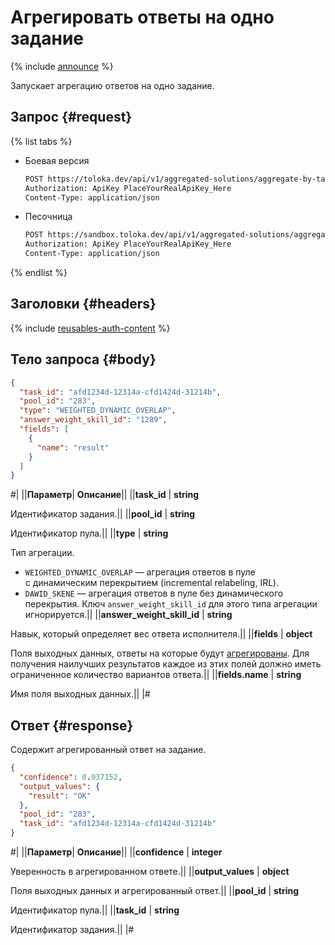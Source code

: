 # Агрегировать ответы на одно задание

{% include [announce](../_includes/announce.md) %}

Запускает агрегацию ответов на одно задание.

## Запрос {#request}

{% list tabs %}

- Боевая версия

    ```bash
    POST https://toloka.dev/api/v1/aggregated-solutions/aggregate-by-task
    Authorization: ApiKey PlaceYourRealApiKey_Here
    Content-Type: application/json
    ```

- Песочница

    ```bash
    POST https://sandbox.toloka.dev/api/v1/aggregated-solutions/aggregate-by-task
    Authorization: ApiKey PlaceYourRealApiKey_Here
    Content-Type: application/json
    ```

{% endlist %}

## Заголовки {#headers}

{% include [reusables-auth-content](../_includes/reusables/id-reusables/auth-content.md) %}

## Тело запроса {#body}

```json
{
  "task_id": "afd1234d-12314a-cfd1424d-31214b",
  "pool_id": "283",
  "type": "WEIGHTED_DYNAMIC_OVERLAP",
  "answer_weight_skill_id": "1289",
  "fields": [
    {
      "name": "result"
    }
  ]
}
```

#|
||**Параметр**| **Описание**||
||**task_id** | **string**

Идентификатор задания.||
||**pool_id** | **string**

Идентификатор пула.||
||**type** | **string**

Тип агрегации.

- `WEIGHTED_DYNAMIC_OVERLAP` — агрегация ответов в пуле с динамическим перекрытием (incremental relabeling, IRL).
- `DAWID_SKENE` — агрегация ответов в пуле без динамического перекрытия. Ключ `answer_weight_skill_id` для этого типа агрегации игнорируется.||
||**answer_weight_skill_id** | **string**

Навык, который определяет вес ответа исполнителя.||
||**fields** | **object**

Поля выходных данных, ответы на которые будут [агрегированы](../../guide/concepts/result-aggregation.md). Для получения наилучших результатов каждое из этих полей должно иметь ограниченное количество вариантов ответа.||
||**fields.name** | **string**

Имя поля выходных данных.||
|#

## Ответ {#response}

Содержит агрегированный ответ на задание.

```json
{
  "confidence": 0.937152,
  "output_values": {
    "result": "OK"
  },
  "pool_id": "283",
  "task_id": "afd1234d-12314a-cfd1424d-31214b"
}
```

#|
||**Параметр**| **Описание**||
||**confidence** | **integer**

Уверенность в агрегированном ответе.||
||**output_values** | **object**

Поля выходных данных и агрегированный ответ.||
||**pool_id** | **string**

Идентификатор пула.||
||**task_id** | **string**

Идентификатор задания.||
|#